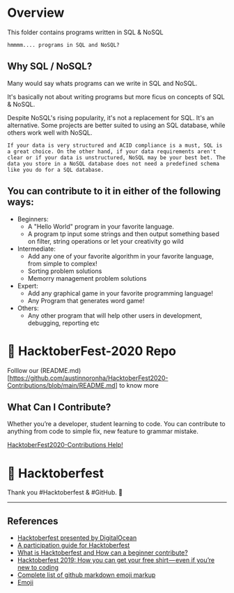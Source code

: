 # Overview

This folder contains programs written in SQL & NoSQL

`hmmmm.... programs in SQL and NoSQL?`

## Why SQL / NoSQL?

Many would say whats programs can we write in SQL and NoSQL.

It's basically not about writing programs but more ficus on concepts of SQL & NoSQL.

Despite NoSQL's rising popularity, it's not a replacement for SQL. It's an alternative. Some projects are better suited to using an SQL database, while others work well with NoSQL.

`If your data is very structured and ACID compliance is a must, SQL is a great choice. On the other hand, if your data requirements aren't clear or if your data is unstructured, NoSQL may be your best bet. The data you store in a NoSQL database does not need a predefined schema like you do for a SQL database.`

## You can contribute to it in either of the following ways:

- Beginners:
	- A "Hello World" program in your favorite language.
  	- A program tp input some strings and then output something based on filter, string operations or let your creativity go wild
- Intermediate:
	- Add any one of your favorite algorithm in your favorite language, from simple to complex!
  	- Sorting problem solutions
  	- Memorry management problem solutions
- Expert:
	- Add any graphical game in your favorite programming language!
  	- Any Program that generates word game!
- Others: 
	- Any other program that will help other users in development, debugging, reporting etc

# 🙌 HacktoberFest-2020 Repo 

Folllow our (README.md)[https://github.com/austinnoronha/HacktoberFest2020-Contributions/blob/main/README.md] to know more


## What Can I Contribute?

Whether you’re a developer, student learning to code. You can contribute to anything from code to simple fix, new feature to grammar mistake.

[HacktoberFest2020-Contributions Help!](https://github.com/austinnoronha/HacktoberFest2020-Contributions/blob/main/CONTRIBUTING.md)

# 🙌 Hacktoberfest

Thank you #Hacktoberfest  & #GitHub. 🎯


---
## References

- [Hacktoberfest presented by DigitalOcean](https://hacktoberfest.digitalocean.com/)
- [A participation guide for Hacktoberfest](https://dev.to/zenika/a-participation-guide-for-hacktoberfest-19c1)
- [What is Hacktoberfest and How can a beginner contribute?](https://medium.com/@bawantharathnayaka/what-is-hacktoberfest-and-how-can-a-beginner-contribute-39cf2081804e)
- [Hacktoberfest 2019: How you can get your free shirt — even if you’re new to coding](https://www.freecodecamp.org/news/hacktoberfest-2018-how-you-can-get-your-free-shirt-even-if-youre-new-to-coding-96080dd0b01b/)
- [Complete list of github markdown emoji markup](https://gist.github.com/rxaviers/7360908)
- [Emoji](https://github.com/StylishThemes/GitHub-Dark/wiki/Emoji)
